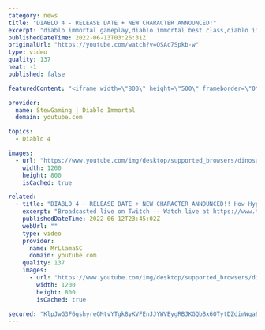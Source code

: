 ```yaml
---
category: news
title: "DIABLO 4 - RELEASE DATE + NEW CHARACTER ANNOUNCED!"
excerpt: "diablo immortal gameplay,diablo immortal best class,diablo immortal necromancer,diablo immortal announcement,diablo ..."
publishedDateTime: 2022-06-13T03:26:31Z
originalUrl: "https://youtube.com/watch?v=QSAc7Spkb-w"
type: video
quality: 137
heat: -1
published: false

featuredContent: "<iframe width=\"800\" height=\"500\" frameborder=\"0\" src=\"https://www.youtube.com/embed/QSAc7Spkb-w\" allow=\"accelerometer; autoplay; encrypted-media; gyroscope; picture-in-picture\" allowfullscreen></iframe>"

provider:
  name: StewGaming | Diablo Immortal
  domain: youtube.com

topics:
  - Diablo 4

images:
  - url: "https://www.youtube.com/img/desktop/supported_browsers/dinosaur.png"
    width: 1200
    height: 800
    isCached: true

related:
  - title: "DIABLO 4 - RELEASE DATE + NEW CHARACTER ANNOUNCED!! How Hyped are we??"
    excerpt: "Broadcasted live on Twitch -- Watch live at https://www.twitch.tv/mrllamasc."
    publishedDateTime: 2022-06-12T23:45:02Z
    webUrl: ""
    type: video
    provider:
      name: MrLlamaSC
      domain: youtube.com
    quality: 137
    images:
      - url: "https://www.youtube.com/img/desktop/supported_browsers/dinosaur.png"
        width: 1200
        height: 800
        isCached: true

secured: "KlpJwG3F6gshyreGMtvYTgk8yKVFEnJJYWVEygRBJKGQbBx6OTytDZdimWqa8VCjBTwu9nr3D2vCJvWI/mdbihevGKuCM3fJQsfWcqf9zB4wPXJurEpZwmGbLfcOGKLJuV4JiF3KskQeQs7oUL1QvG0tiNWqknBOXcyNFextdGCLlO5umiwM5FyBNf5z2u3veg0k5DlEW4ZeXCo/RVXazFlXjMKIVE44/o9IhxXRqkCoYuY1noHLV4Wba4MArCH+9kKag+engcitlMAQw7dQQ+qWmYS1l71UjjOywzB3ygZsJZqq9EeOUL0OmenL0751OobZ+IR33gHtU6JC5RLav2lcWtiXvvtleGYZ3bs4W08wCYfil1Za143b+94mvfk59phwHuGiz9zgdrnd2mmggw==;NGE61MAzkWOVkwBUObSV1g=="
---
```


